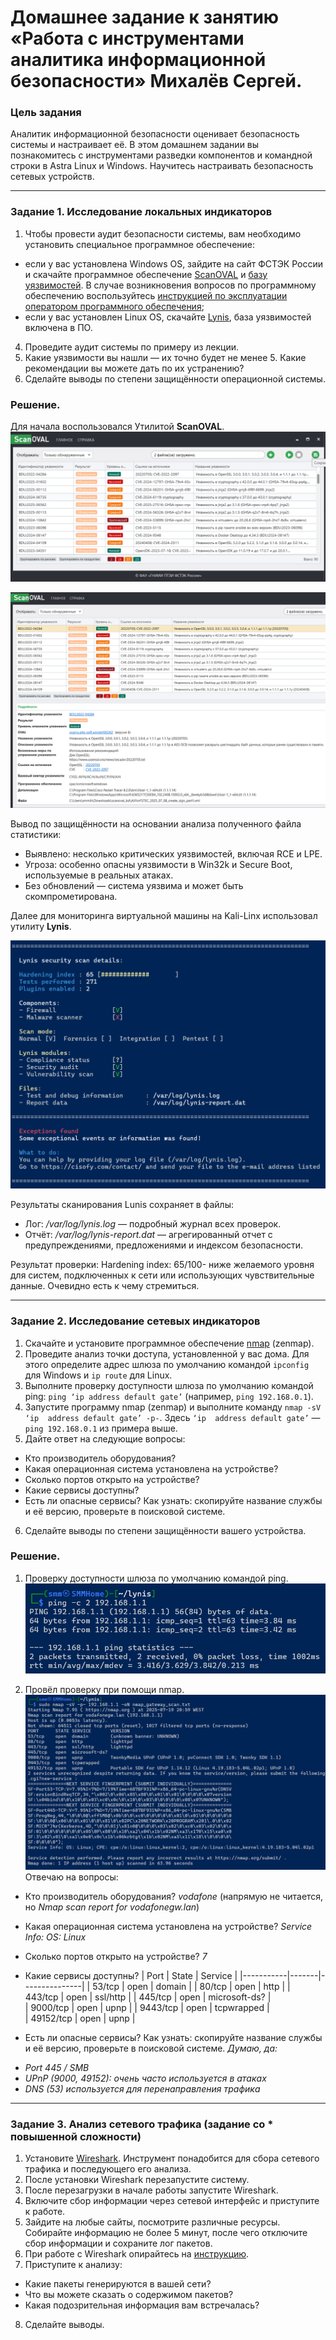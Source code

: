 # Домашнее задание к занятию «Работа с инструментами аналитика информационной безопасности» Михалёв Сергей.

### Цель задания

Аналитик информационной безопасности оценивает безопасность системы и настраивает её. В этом домашнем задании вы познакомитесь с инструментами разведки компонентов и командной строки в Astra Linux и Windows. Научитесь настраивать безопасность сетевых устройств.


------

### Задание 1.  Исследование локальных индикаторов

1. Чтобы провести аудит безопасности системы, вам необходимо установить специальное программное обеспечение:
- если у вас установлена Windows OS, зайдите на сайт ФСТЭК России и скачайте программное обеспечение [ScanOVAL](https://bdu.fstec.ru/files/scanoval.msi) и [базу уязвимостей](https://bdu.fstec.ru/files/scanoval.xml). В случае возникновения вопросов по программному обеспечению воспользуйтесь [инструкцией по эксплуатации оператором программного обеспечения](https://bdu.fstec.ru/files/documents/scanoval_manual.pdf);
- если у вас установлен Linux OS, скачайте [Lynis](https://cisofy.com/lynis/#installation), база уязвимостей включена в ПО.
4. Проведите аудит системы по примеру из лекции.
5. Какие уязвимости вы нашли — их точно будет не менее 5. Какие рекомендации вы можете дать по их устранению?
6. Сделайте выводы по степени защищённости операционной системы. 

### Решение.

Для начала воспользовался Утилитой **ScanOVAL**.
![Результат проверки компьютера с установленной Windows 11](img/Task-1_01_01.png)

![Описание одной из выявленных уязвимостей.](img/Task-1_01_02.png)

Вывод по защищённости на основании анализа полученного файла статистики:
* Выявлено: несколько критических уязвимостей, включая RCE и LPE.
* Угроза: особенно опасны уязвимости в Win32k и Secure Boot, используемые в реальных атаках.
* Без обновлений — система уязвима и может быть скомпрометирована.

Далее для мониторинга виртуальной машины на Kali-Linx использовал утилиту **Lynis**.

![Резальтат проверки виртуальной машины на базе Linux.](img/Task-1_02_01.png)

Результаты сканирования Lunis сохраняет в файлы: 
* Лог: */var/log/lynis.log* — подробный журнал всех проверок.
* Отчёт: */var/log/lynis-report.dat* — агрегированный отчет с предупреждениями, предложениями и индексом безопасности.

Результат проверки: Hardening index: 65/100- ниже желаемого уровня для систем, подключенных к сети или использующих чувствительные данные. Очевидно есть к чему стремиться.

------

### Задание 2. Исследование сетевых индикаторов

1. Скачайте и установите программное обеспечение [nmap](https://nmap.org/) (zenmap).
2. Проведите анализ точки доступа, установленной у вас дома. Для этого определите адрес шлюза по умолчанию командой `ipconfig` для Windows и `ip route` для Linux. 
3. Выполните проверку доступности шлюза по умолчанию командой ping:
`ping ‘ip address default gate’` (например, `ping 192.168.0.1`).
4. Запустите программу nmap (zenmap) и выполните команду `nmap -sV ‘ip  address default gate’ -p-`. Здесь `‘ip  address default gate’` — `ping 192.168.0.1` из примера выше.
5. Дайте ответ на следующие вопросы:
- Кто производитель оборудования?
- Какая операционная система установлена на устройстве?
- Сколько портов открыто на устройстве?
- Какие сервисы доступны? 
- Есть ли опасные сервисы? Как узнать: скопируйте название службы и её версию, проверьте в поисковой системе.
6. Сделайте выводы по степени защищённости вашего устройства. 


### Решение.

1. Проверку доступности шлюза по умолчанию командой ping.
![результат проверки](img/Task-2_01_01.png)

2. Провёл проверку при помощи nmap.
![результат проверки](img/Task-2_02_01.png)
Отвечаю на вопросы:
- Кто производитель оборудования? *vodafone* (напрямую не читается, но *Nmap scan report for vodafonegw.lan*)
- Какая операционная система установлена на устройстве? *Service Info: OS: Linux*
- Сколько портов открыто на устройстве? *7*
- Какие сервисы доступны? 
| Port      | State | Service       | 
|-----------|-------|---------------|
| 53/tcp    | open  | domain        |
| 80/tcp    | open  | http          | 
| 443/tcp   | open  | ssl/http      | 
| 445/tcp   | open  | microsoft-ds? |  
| 9000/tcp  | open  | upnp          |
| 9443/tcp  | open  | tcpwrapped    |   
| 49152/tcp | open  | upnp          |      

- Есть ли опасные сервисы? Как узнать: скопируйте название службы и её версию, проверьте в поисковой системе. *Думаю, да:*
 * *Port 445 / SMB*
 * *UPnP (9000, 49152): очень часто используется в атаках*
 * *DNS (53) используется для перенаправления трафика*

-----

### Задание 3. Анализ сетевого трафика (задание со * повышенной сложности)

1. Установите [Wireshark](https://www.wireshark.org/). Инструмент понадобится для сбора сетевого трафика и последующего его анализа. 
2. После установки Wireshark перезапустите систему.
3. После перезагрузки в начале работы запустите Wireshark.
4. Включите сбор информации через сетевой интерфейс и приступите к работе.
5. Зайдите на любые сайты, посмотрите различные ресурсы. Собирайте информацию не более 5 минут, после чего отключите сбор информации и сохраните лог пакетов.
6. При работе с Wireshark опирайтесь на [инструкцию](https://www.wireshark.org/docs/wsug_html_chunked/ChapterWork.html#ChWorkViewPacketsSection). 
7. Приступите к анализу:
- Какие пакеты генерируются в вашей сети?
- Что вы можете сказать о содержимом пакетов?
- Какая подозрительная информация вам встречалась?
8. Сделайте выводы.
